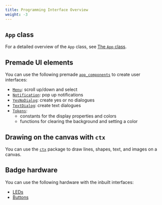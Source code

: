 ```yaml
---
title: Programming Interface Overview
weight: -3
---
```


## `App` class

For a detailed overview of the `App` class, see [The `App` class](../development.md#the-app-class).

## Premade UI elements

You can use the following premade [`app_components`](./ui-elements.md) to create user interfaces:

- [`Menu`](./ui-elements.md#menu): scroll up/down and select
- [`Notification`](./ui-elements.md#notification): pop up notifications
- [`YesNoDialog`](./ui-elements.md#yesno-dialog): create yes or no dialogues
- [`TextDialog`](./ui-elements.md#text-dialog): create text dialogues
- [`Tokens`](./ui-elements.md#tokens):
    - constants for the display properties and colors
    - functions for clearing the background and setting a color

## Drawing on the canvas with `ctx`

You can use the [`ctx`](./ctx.md) package to draw lines, shapes, text, and images on a canvas.

## Badge hardware

You can use the following hardware with the inbuilt interfaces:

- [LEDs](./badge-hardware.md#leds)
- [Buttons](./badge-hardware.md#buttons)
